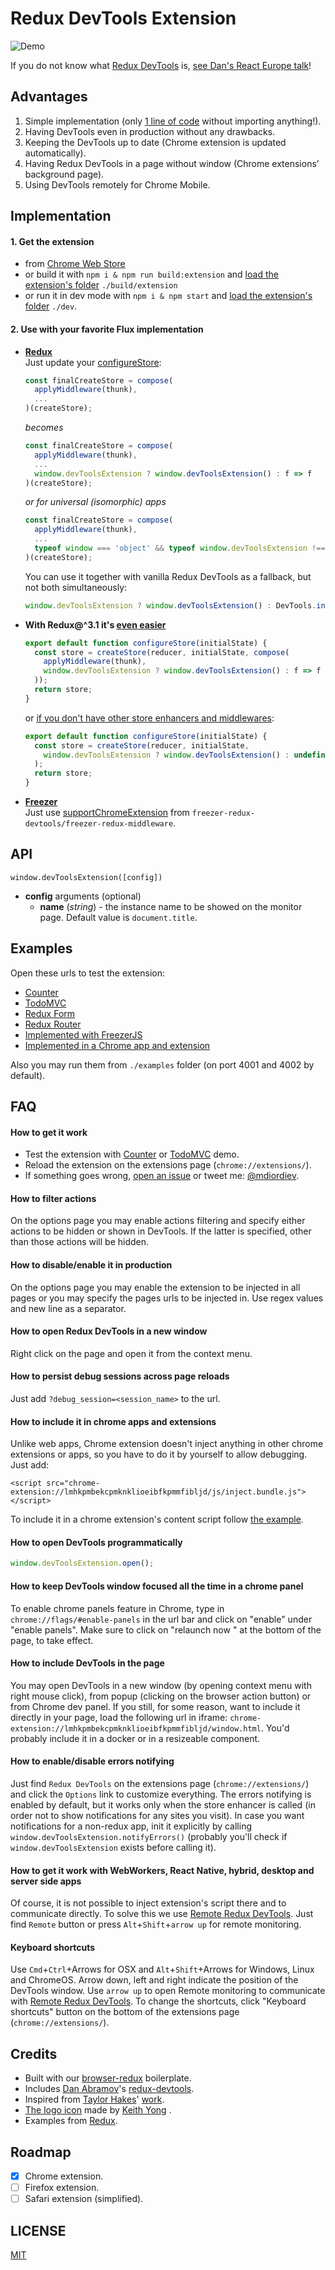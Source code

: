 # Redux DevTools Extension

![Demo](demo/v1.0.0.png)

If you do not know what [Redux DevTools](https://github.com/gaearon/redux-devtools) is, [see Dan's React Europe talk](https://www.youtube.com/watch?v=xsSnOQynTHs)!

## Advantages

1. Simple implementation (only [1 line of code](https://github.com/zalmoxisus/redux-devtools-extension/commit/6c146a2e16da79fefdc0e3e33f188d4ee6667341) without importing anything!).
2. Having DevTools even in production without any drawbacks. 
2. Keeping the DevTools up to date (Chrome extension is updated automatically).
3. Having Redux DevTools in a page without window (Chrome extensions’ background page).
4. Using DevTools remotely for Chrome Mobile.

## Implementation

#### 1. Get the extension
 - from [Chrome Web Store](https://chrome.google.com/webstore/detail/redux-devtools/lmhkpmbekcpmknklioeibfkpmmfibljd)
 - or build it with `npm i & npm run build:extension` and [load the extension's folder](https://developer.chrome.com/extensions/getstarted#unpacked) `./build/extension`
 - or run it in dev mode with `npm i & npm start` and [load the extension's folder](https://developer.chrome.com/extensions/getstarted#unpacked) `./dev`.

#### 2. Use with your favorite Flux implementation

- **[Redux](https://github.com/rackt/redux)**<br/>
    Just update your [configureStore](https://github.com/zalmoxisus/redux-devtools-extension/commit/6c146a2e16da79fefdc0e3e33f188d4ee6667341):
    ```javascript
    const finalCreateStore = compose(
      applyMiddleware(thunk),
      ...
    )(createStore);
    ```
    *becomes*
    ```javascript
    const finalCreateStore = compose(
      applyMiddleware(thunk),
      ...
      window.devToolsExtension ? window.devToolsExtension() : f => f
    )(createStore);
    ```
    *or for universal (isomorphic) apps*
    ```javascript
    const finalCreateStore = compose(
      applyMiddleware(thunk),
      ...
      typeof window === 'object' && typeof window.devToolsExtension !== 'undefined' ? window.devToolsExtension() : f => f
    )(createStore);
    ```
    You can use it together with vanilla Redux DevTools as a fallback, but not both simultaneously:
    ```js
    window.devToolsExtension ? window.devToolsExtension() : DevTools.instrument()
    ```

- **With Redux@^3.1 it's [even easier](https://github.com/zalmoxisus/redux-devtools-extension/commit/9c631ef66f53e51f34b55f4642bd9ff2cbc7a992)**<br/>
    ```javascript
    export default function configureStore(initialState) {
      const store = createStore(reducer, initialState, compose(
        applyMiddleware(thunk),
        window.devToolsExtension ? window.devToolsExtension() : f => f
      ));
      return store;
    }
    ```
    or [if you don't have other store enhancers and middlewares](https://github.com/zalmoxisus/redux-devtools-extension/commit/f26975cccff37f477001158019be7c9c9cb721b1):
    ```javascript
    export default function configureStore(initialState) {
      const store = createStore(reducer, initialState, 
        window.devToolsExtension ? window.devToolsExtension() : undefined
      );
      return store;
    }
    ```

- **[Freezer](https://github.com/arqex/freezer)**<br/>
    Just use [supportChromeExtension](https://github.com/zalmoxisus/freezer-redux-devtools#using-redux-devtools-chrome-extension) from `freezer-redux-devtools/freezer-redux-middleware`.

## API
`window.devToolsExtension([config])`
- **config** arguments (optional)
  - **name** (*string*) - the instance name to be showed on the monitor page. Default value is `document.title`.

## Examples
Open these urls to test the extension:

 - [Counter](http://zalmoxisus.github.io/redux-devtools-extension/examples/counter/)
 - [TodoMVC](http://zalmoxisus.github.io/redux-devtools-extension/examples/todomvc/)
 - [Redux Form](http://erikras.github.io/redux-form/#/examples/simple)
 - [Redux Router](http://zalmoxisus.github.io/redux-devtools-extension/examples/router/)
 - [Implemented with FreezerJS](http://freezer-redux-devtools.divshot.io/)
 - [Implemented in a Chrome app and extension](https://github.com/zalmoxisus/browser-redux)

Also you may run them from `./examples` folder (on port 4001 and 4002 by default).

## FAQ

#### How to get it work
- Test the extension with [Counter](http://zalmoxisus.github.io/redux-devtools-extension/examples/counter/) or [TodoMVC](http://zalmoxisus.github.io/redux-devtools-extension/examples/todomvc/) demo.
- Reload the extension on the extensions page (`chrome://extensions/`).
- If something goes wrong, [open an issue](https://github.com/zalmoxisus/redux-devtools-extension/issues) or tweet me: [@mdiordiev](https://twitter.com/mdiordiev).

#### How to filter actions
On the options page you may enable actions filtering and specify either actions to be hidden or shown in DevTools. If the latter is specified, other than those actions will be hidden.  
#### How to disable/enable it in production
On the options page you may enable the extension to be injected in all pages or you may specify the pages urls to be injected in. Use regex values and new line as a separator.
#### How to open Redux DevTools in a new window
Right click on the page and open it from the context menu.
#### How to persist debug sessions across page reloads
Just add `?debug_session=<session_name>` to the url.
#### How to include it in chrome apps and extensions
Unlike web apps, Chrome extension doesn't inject anything in other chrome extensions or apps, so you have to do it by yourself to allow debugging. Just add:
```
<script src="chrome-extension://lmhkpmbekcpmknklioeibfkpmmfibljd/js/inject.bundle.js"></script>
```
To include it in a chrome extension's content script follow [the example](https://github.com/zalmoxisus/browser-redux/commit/df2db9ee11f2d197c4329b2c8a6e197da1edffd4). 
#### How to open DevTools programmatically
```js
window.devToolsExtension.open();
```
#### How to keep DevTools window focused all the time in a chrome panel
To enable chrome panels feature in Chrome, type in `chrome://flags/#enable-panels` in the url bar and click on "enable" under "enable panels". Make sure to click on "relaunch now " at the bottom of the page, to take effect.
#### How to include DevTools in the page
You may open DevTools in a new window (by opening context menu with right mouse click), from popup (clicking on the browser action button) or from Chrome dev panel. If you still, for some reason, want to include it directly in your page, load the following url in iframe: `chrome-extension://lmhkpmbekcpmknklioeibfkpmmfibljd/window.html`. You'd probably include it in a docker or in a resizeable component.
#### How to enable/disable errors notifying
Just find `Redux DevTools` on the extensions page (`chrome://extensions/`) and click the `Options` link to customize everything. The errors notifying is enabled by default, but it works only when the store enhancer is called (in order not to show notifications for any sites you visit). In case you want notifications for a non-redux app, init it explicitly by calling `window.devToolsExtension.notifyErrors()` (probably you'll check if `window.devToolsExtension` exists before calling it).
#### How to get it work with WebWorkers, React Native, hybrid, desktop and server side apps
Of course, it is not possible to inject extension's script there and to communicate directly. To solve this we use [Remote Redux DevTools](https://github.com/zalmoxisus/remote-redux-devtools). Just find `Remote` button or press `Alt`+`Shift`+`arrow up` for remote monitoring. 
#### Keyboard shortcuts
Use `Cmd`+`Ctrl`+Arrows for OSX and `Alt`+`Shift`+Arrows for Windows, Linux and ChromeOS. Arrow down, left and right indicate the position of the DevTools window. Use `arrow up` to open Remote monitoring to communicate with [Remote Redux DevTools](https://github.com/zalmoxisus/remote-redux-devtools). To change the shortcuts, click "Keyboard shortcuts" button on the bottom of the extensions page (`chrome://extensions/`).

## Credits

 - Built with our [browser-redux](https://github.com/zalmoxisus/browser-redux) boilerplate.
 - Includes [Dan Abramov](https://github.com/gaearon)'s [redux-devtools](https://github.com/gaearon/redux-devtools).
 - Inspired from [Taylor Hakes](https://github.com/taylorhakes)' [work](https://github.com/taylorhakes/redux-devtools/tree/chrome-devtools).
 - [The logo icon](https://github.com/rackt/redux/issues/151#issuecomment-150060367) made by [Keith Yong](https://github.com/keithyong) .
 - Examples from [Redux](https://github.com/rackt/redux/tree/master/examples).

## Roadmap

- [x] Chrome extension.
- [ ] Firefox extension.
- [ ] Safari extension (simplified).

## LICENSE

[MIT](LICENSE)
